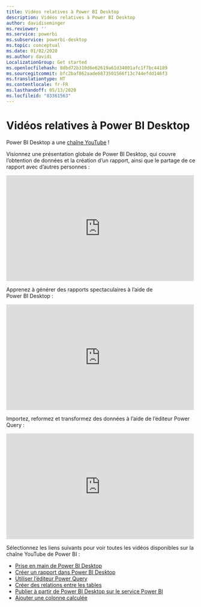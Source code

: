 ```yaml
---
title: Vidéos relatives à Power BI Desktop
description: Vidéos relatives à Power BI Desktop
author: davidiseminger
ms.reviewer: ''
ms.service: powerbi
ms.subservice: powerbi-desktop
ms.topic: conceptual
ms.date: 01/02/2020
ms.author: davidi
LocalizationGroup: Get started
ms.openlocfilehash: 8dbd72b310d6e62619a61d34001afc1f7bc44189
ms.sourcegitcommit: bfc2baf862aade6873501566f13c744efdd146f3
ms.translationtype: HT
ms.contentlocale: fr-FR
ms.lasthandoff: 05/13/2020
ms.locfileid: "83361563"
---
```

# <a name="power-bi-desktop-videos"></a>Vidéos relatives à Power BI Desktop

Power BI Desktop a une [chaîne YouTube](https://www.youtube.com/playlist?list=PL1N57mwBHtN2q1WbU5O29rrn_A0lkVv9p) !

Visionnez une présentation globale de Power BI Desktop, qui couvre l’obtention de données et la création d’un rapport, ainsi que le partage de ce rapport avec d’autres personnes : 

<iframe width="500" height="281" src="https://www.youtube.com/embed/Qgam9M8I0xA" frameborder="0" allowfullscreen></iframe>

Apprenez à générer des rapports spectaculaires à l’aide de Power BI Desktop :

<iframe width="500" height="281" src="https://www.youtube.com/embed/IMAsitQ2cAc" frameborder="0" allowfullscreen></iframe> 

Importez, reformez et transformez des données à l’aide de l’éditeur Power Query :

<iframe width="500" height="281" src="https://www.youtube.com/embed/ByIUx-HmQbw" frameborder="0" allowfullscreen></iframe> 

Sélectionnez les liens suivants pour voir toutes les vidéos disponibles sur la chaîne YouTube de Power BI :

- [Prise en main de Power BI Desktop](https://www.youtube.com/watch?v=Qgam9M8I0xA)
- [Créer un rapport dans Power BI Desktop](https://www.youtube.com/watch?v=IMAsitQ2cAc)
- [Utiliser l’éditeur Power Query](https://www.youtube.com/watch?v=ByIUx-HmQbw)
- [Créer des relations entre les tables](https://www.youtube.com/watch?v=fVW4MCr0APA)
- [Publier à partir de Power BI Desktop sur le service Power BI](https://www.youtube.com/watch?v=ObwsFdC9e94)
- [Ajouter une colonne calculée](https://www.youtube.com/watch?v=62mLfiNcqVM)
